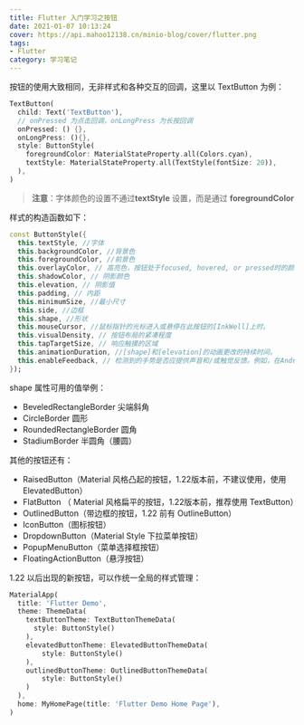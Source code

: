 ```yaml
---
title: Flutter 入门学习之按钮
date: 2021-01-07 10:13:24
cover: https://api.mahoo12138.cn/minio-blog/cover/flutter.png
tags: 
- Flutter
category: 学习笔记
---
```


按钮的使用大致相同，无非样式和各种交互的回调，这里以 TextButton 为例：

```dart
TextButton(
  child: Text('TextButton'),
  // onPressed 为点击回调，onLongPress 为长按回调
  onPressed: () {},
  onLongPress: (){},
  style: ButtonStyle(
    foregroundColor: MaterialStateProperty.all(Colors.cyan),
    textStyle: MaterialStateProperty.all(TextStyle(fontSize: 20)),
  ),
)
```

> **注意**：字体颜色的设置不通过**textStyle** 设置，而是通过 **foregroundColor**

样式的构造函数如下：

```dart
const ButtonStyle({
  this.textStyle, //字体
  this.backgroundColor, //背景色
  this.foregroundColor, //前景色
  this.overlayColor, // 高亮色，按钮处于focused, hovered, or pressed时的颜色
  this.shadowColor, // 阴影颜色
  this.elevation, // 阴影值
  this.padding, // 内距
  this.minimumSize, //最小尺寸
  this.side, //边框
  this.shape, //形状
  this.mouseCursor, //鼠标指针的光标进入或悬停在此按钮的[InkWell]上时。
  this.visualDensity, // 按钮布局的紧凑程度
  this.tapTargetSize, // 响应触摸的区域
  this.animationDuration, //[shape]和[elevation]的动画更改的持续时间。
  this.enableFeedback, // 检测到的手势是否应提供声音和/或触觉反馈。例如，在Android上，点击会产生咔哒声，启用反馈后，长按会产生短暂的振动。通常，组件默认值为true。
});

```

shape 属性可用的值举例：

+ BeveledRectangleBorder	尖端斜角
+ CircleBorder    圆形
+ RoundedRectangleBorder   圆角
+ StadiumBorder   半圆角（腰圆）

其他的按钮还有：

+ RaisedButton（Material 风格凸起的按钮，1.22版本前，不建议使用，使用 ElevatedButton）
+ FlatButton （ Material 风格扁平的按钮，1.22版本前，推荐使用 TextButton）
+ OutlinedButton（带边框的按钮，1.22 前有 OutlineButton）
+ IconButton（图标按钮）
+ DropdownButton（Material Style 下拉菜单按钮）
+ PopupMenuButton（菜单选择框按钮）
+ FloatingActionButton（悬浮按钮）

1.22 以后出现的新按钮，可以作统一全局的样式管理：

```dart
MaterialApp(
  title: 'Flutter Demo',
  theme: ThemeData(
    textButtonTheme: TextButtonThemeData(
      style: ButtonStyle()
    ),
    elevatedButtonTheme: ElevatedButtonThemeData(
        style: ButtonStyle()
    ),
    outlinedButtonTheme: OutlinedButtonThemeData(
        style: ButtonStyle()
    )
  ),
  home: MyHomePage(title: 'Flutter Demo Home Page'),
)
```





